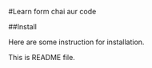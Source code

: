 #Learn form chai aur code

##Install

Here are some instruction for installation.

This is README file.